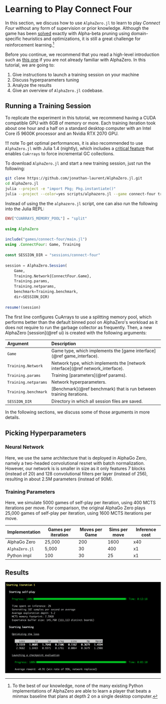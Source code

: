 # Learning to Play Connect Four

In this section, we discuss how to use `AlphaZero.jl` to learn to play
_Connect Four_ without any form of supervision or prior knowledge.
Although the game has been [solved](https://connect4.gamesolver.org/) exactly
with Alpha-beta pruning using domain-specific heuristics and optimizations, it
is still a great challenge for reinforcement learning.[^1]

[^1]:
    To the best of our knowledge, none of the many existing Python
    implementations of AlphaZero are able to learn a player that beats a
    minmax baseline that plans at depth 2 on a single desktop computer.

Before you continue,
we recommend that you read a high-level introduction such as
[this one](https://web.stanford.edu/~surag/posts/alphazero.html)
if you are not already familiar with AlphaZero.
In this tutorial, we are going to:

  1. Give instructions to launch a training session on your machine
  2. Discuss hyperparameters tuning
  3. Analyze the results
  4. Give an overview of `AlphaZero.jl` codebase.

## Running a Training Session

To replicate the experiment in this tutorial, we recommend having a CUDA
compatible GPU with 6GB of memory or more. Each training iteration took about
one hour and a half on a standard desktop computer with an Intel Core i5 9600K
processor and an Nvidia RTX 2070 GPU.

!!! note
    To get optimal performances, it is also recommended to use
    `AlphaZero.jl` with Julia 1.4 (nightly), which includes a
    [critical feature](https://github.com/JuliaLang/julia/pull/33448)
    that enables `CuArrays` to force incremental GC collections.

To download `AlphaZero.jl` and start a new training session,
just run the following:

```sh
git clone https://github.com/jonathan-laurent/AlphaZero.jl.git
cd AlphaZero.jl
julia --project -e "import Pkg; Pkg.instantiate()"
julia --project --color=yes scripts/alphazero.jl --game connect-four train
```

Instead of using the the `alphazero.jl` script, one can also run the following
into the Julia REPL:

```julia
ENV["CUARRAYS_MEMORY_POOL"] = "split"

using AlphaZero

include("games/connect-four/main.jl")
using .ConnectFour: Game, Training

const SESSION_DIR = "sessions/connect-four"

session = AlphaZero.Session(
    Game,
    Training.Network{ConnectFour.Game},
    Training.params,
    Training.netparams,
    benchmark=Training.benchmark,
    dir=SESSION_DIR)

resume!(session)
```

The first line configures CuArrays to use a splitting memory pool, which
performs better than the default binned pool on AlphaZero's workload as it
does not require to run the garbage collector as frequently. Then, a new
AlphaZero [session](@ref ui) is created with the following arguments:

| Argument             | Description                                                                     |
|:---------------------|:--------------------------------------------------------------------------------|
| `Game`               | Game type, which implements the [game interface](@ref game_interface).          |
| `Training.Network`   | Network type, which implements the [network interface](@ref network_interface). |
| `Training.params`    | Training [parameters](@ref params).                                             |
| `Training.netparams` | Network hyperparameters.                                                        |
| `Training.benchmark` | [Benchmark](@ref benchmark) that is run between training iterations.            |
| `SESSION_DIR`        | Directory in which all session files are saved.                                 |

In the following sections, we discuss some of those arguments in more details.

## Picking Hyperparameters

### Neural Network

Here, we use the same architecture
that is deployed in AlphaGo Zero, namely a two-headed convolutional resnet
with batch normalization. However, our network is
is smaller in size as it only features 7 blocks (instead of 20)
and 128 convolutional filters per layer (instead of 256), resulting in about
2.5M parameters (instead of 90M).

### Training Parameters

Here, we simulate 5000 games of
  self-play per iteration, using 400 MCTS iterations per move. For comparison,
  the original AlphaGo Zero plays 25,000 games of self-play per iteration,
  using 1600 MCTS iterations per move.

| Implementation | Games per iteration | Moves per Game | Sims per move | Inference cost |
|----------------|---------------------|----------------|---------------|----------------|
| AlphaGo Zero   |              25,000 |            200 |          1600 |            x40 |
| `AlphaZero.jl` |               5,000 |             30 |           400 |             x1 |
| Python impl    |                 100 |             30 |            25 |             x1 |

## Results

![Session CLI](../assets/img/session-ui-short.png)
